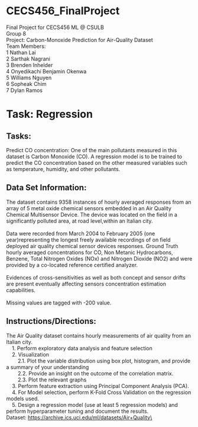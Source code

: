 # CECS456_FinalProject
Final Project for CECS456 ML @ CSULB\
Group 8\
Project: Carbon-Monoxide Prediction for Air-Quality Dataset\
Team Members: \
1	Nathan Lai\
2	Sarthak Nagrani\
3	Brenden Inhelder\
4	Onyedikachi Benjamin Okenwa\
5	Williams Nguyen\
6	Sopheak Chim\
7 Dylan Ramos

# Task: Regression
## Tasks: 
Predict CO concentration: One of the main pollutants measured in this dataset is Carbon Monoxide (CO). A regression model is to be trained to predict the CO concentration based on the other measured variables such as temperature, humidity, and other pollutants.
## Data Set Information:
The dataset contains 9358 instances of hourly averaged responses from an array of 5 metal oxide chemical sensors embedded in an Air Quality Chemical Multisensor Device. The device was located on the field in a significantly polluted area, at road level,within an Italian city. <br> <br>
Data were recorded from March 2004 to February 2005 (one year)representing the longest freely available recordings of on field deployed air quality chemical sensor devices responses. Ground Truth hourly averaged concentrations for CO, Non Metanic Hydrocarbons, Benzene, Total Nitrogen Oxides (NOx) and Nitrogen Dioxide (NO2) and were provided by a co-located reference certified analyzer.<br> <br>
Evidences of cross-sensitivities as well as both concept and sensor drifts are present eventually affecting sensors concentration estimation capabilities. <br><br>
Missing values are tagged with -200 value. 
## Instructions/Directions:
The Air Quality dataset contains hourly measurements of air quality from an Italian city.\
&nbsp;&nbsp;&nbsp;&nbsp;1. Perform exploratory data analysis and feature selection 	\
&nbsp;&nbsp;&nbsp;&nbsp;2. Visualization\
&nbsp;&nbsp;&nbsp;&nbsp;&nbsp;&nbsp;&nbsp;&nbsp;2.1. Plot the variable distribution using box plot, histogram, and provide a summary of your understanding               
&nbsp;&nbsp;&nbsp;&nbsp;&nbsp;&nbsp;&nbsp;&nbsp;2.2. Provide an insight on the outcome of the correlation matrix.\
&nbsp;&nbsp;&nbsp;&nbsp;&nbsp;&nbsp;&nbsp;&nbsp;2.3. Plot the relevant graphs    \
&nbsp;&nbsp;&nbsp;&nbsp;3. Perform feature extraction using Principal Component Analysis (PCA). \
&nbsp;&nbsp;&nbsp;&nbsp;4. For Model selection, perform K-Fold Cross Validation on the regression models used. \
&nbsp;&nbsp;&nbsp;&nbsp;5. Design a regression model (use at  least 5 regression models) and perform hyperparameter tuning and document the results.\
Dataset:  https://archive.ics.uci.edu/ml/datasets/Air+Quality\
